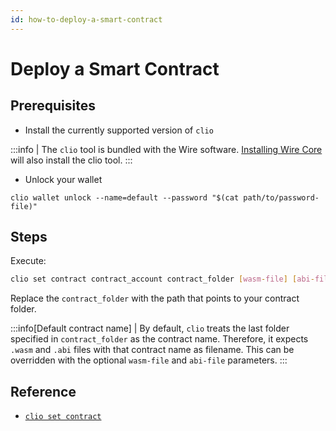 ```yaml
---
id: how-to-deploy-a-smart-contract
---
```


# Deploy a Smart Contract

## Prerequisites

* Install the currently supported version of `clio`

:::info
| The `clio` tool is bundled with the Wire software. [Installing Wire Core](/docs/getting-started/install-dependencies.md) will also install the clio tool.
:::

* Unlock your wallet

`clio wallet unlock --name=default --password "$(cat path/to/password-file)"`

## Steps

Execute:

```sh
clio set contract contract_account contract_folder [wasm-file] [abi-file]
```

Replace the `contract_folder` with the path that points to your contract folder.

:::info[Default contract name]
| By default, `clio` treats the last folder specified in `contract_folder` as the contract name. Therefore, it expects `.wasm` and `.abi` files with that contract name as filename. This can be overridden with the optional `wasm-file` and `abi-file` parameters.
:::

## Reference

* [`clio set contract`](/docs/api-reference/tooling/clio/command-reference/set/set-contract.md)
